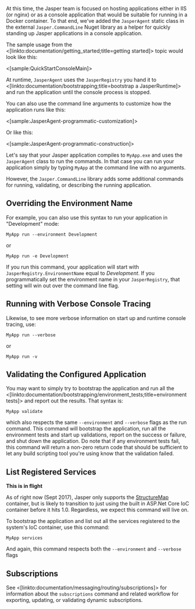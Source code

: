 <!--title:Jasper in Console Applications-->

At this time, the Jasper team is focused on hosting applications either in IIS (or nginx) or as a console application that would be suitable for
running in a Docker container. To that end, we've added the `JasperAgent` static class in the 
external `Jasper.CommandLine` Nuget library as a helper for quickly standing up Jasper applications in a console application.

The sample usage from the <[linkto:documentation/getting_started;title=getting started]> topic would look like this:

<[sample:QuickStartConsoleMain]>

At runtime, `JasperAgent` uses the `JasperRegistry` you hand it to <[linkto:documentation/bootstrapping;title=bootstrap a JasperRuntime]> and run the application until the console process is stopped.

You can also use the command line arguments to customize how the application runs like this:

<[sample:JasperAgent-programmatic-customization]>

Or like this:

<[sample:JasperAgent-programmatic-construction]>

Let's say that your Jasper application compiles to `MyApp.exe` and uses the `JasperAgent` class
to run the commands. In that case you can run your application simply by typing `MyApp` at the
command line with no arguments.

However, the `Jasper.CommandLine` library adds some additional commands for running, validating, or describing the running application.


## Overriding the Environment Name

For example, you can also use this syntax to run your application in "Development" mode:

```
MyApp run --environment Development
```

or 

```
MyApp run -e Development
```

If you run this command, your application will start with `JasperRegistry.EnvironmentName` equal to _Development_. If you programmatically set the environment name in your `JasperRegistry`, that
setting will win out over the command line flag.

## Running with Verbose Console Tracing

Likewise, to see more verbose information on start up and runtime console tracing, use:

```
MyApp run --verbose
```

or 

```
MyApp run -v
```

## Validating the Configured Application

You may want to simply try to bootstrap the application and run all the <[linkto:documentation/bootstrapping/environment_tests;title=environment tests]> and report out the results. That syntax is:

```
MyApp validate
```

which also respects the same `--environment` and `--verbose` flags as the run command. This command will bootstrap the application, run all the environment tests and start up validations, report on the success or failure, and shut down the application. Do note that if any environment tests fail, this command will return a non-zero return code that should be sufficient to let any
build scripting tool you're using know that the validation failed.

## List Registered Services

**This is in flight**

As of right now (Sept 2017), Jasper only supports the [StructureMap](http://structuremap.github.io) container, but is likely to transition to just using the built in
ASP.Net Core IoC container before it hits 1.0. Regardless, we expect this command will live on.

To bootstrap the application and list out all the services registered to the system's IoC container, use this command:

```
MyApp services
```

And again, this command respects both the `--environment` and `--verbose` flags

## Subscriptions

See <[linkto:documentation/messaging/routing/subscriptions]> for information about the `subscriptions` command and related workflow for exporting, updating, or validating dynamic
subscriptions.

